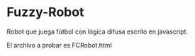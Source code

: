 # Fuzzy-Robot
Robot que juega fútbol con lógica difusa escrito en javascript.

El archivo a probar es FCRobot.html
